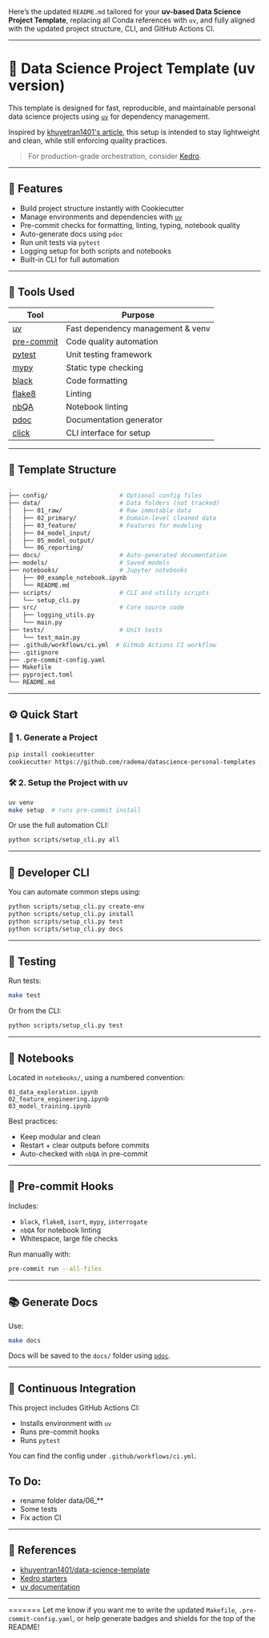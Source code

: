 Here’s the updated `README.md` tailored for your **uv-based Data Science Project Template**, replacing all Conda references with `uv`, and fully aligned with the updated project structure, CLI, and GitHub Actions CI.

---

# 🧠 Data Science Project Template (uv version)

This template is designed for fast, reproducible, and maintainable personal data science projects using [`uv`](https://github.com/astral-sh/uv) for dependency management.

Inspired by [khuyetran1401's article](https://towardsdatascience.com/how-to-structure-an-ml-project-for-reproducibility-and-maintainability-54d5e53b4c82?sk=c3d05ae5b8ccc95822618d0dacfad8a4), this setup is intended to stay lightweight and clean, while still enforcing quality practices.

> For production-grade orchestration, consider [Kedro](https://docs.kedro.org/en/stable/).

---

## 🚀 Features

- Build project structure instantly with Cookiecutter
- Manage environments and dependencies with [`uv`](https://github.com/astral-sh/uv)
- Pre-commit checks for formatting, linting, typing, notebook quality
- Auto-generate docs using `pdoc`
- Run unit tests via `pytest`
- Logging setup for both scripts and notebooks
- Built-in CLI for full automation

---

## 🧰 Tools Used

| Tool           | Purpose                                                |
|----------------|--------------------------------------------------------|
| [uv](https://github.com/astral-sh/uv) | Fast dependency management & venv |
| [pre-commit](https://pre-commit.com/) | Code quality automation |
| [pytest](https://docs.pytest.org/) | Unit testing framework |
| [mypy](http://mypy-lang.org/) | Static type checking |
| [black](https://black.readthedocs.io/en/stable/) | Code formatting |
| [flake8](http://flake8.pycqa.org/) | Linting |
| [nbQA](https://nbqa.readthedocs.io/) | Notebook linting |
| [pdoc](https://pdoc.dev/) | Documentation generator |
| [click](https://click.palletsprojects.com/) | CLI interface for setup |

---

## 🧱 Template Structure

```bash
.
├── config/                    # Optional config files
├── data/                      # Data folders (not tracked)
│   ├── 01_raw/                # Raw immutable data
│   ├── 02_primary/            # Domain-level cleaned data
│   ├── 03_feature/            # Features for modeling
│   ├── 04_model_input/
│   ├── 05_model_output/
│   └── 06_reporting/
├── docs/                      # Auto-generated documentation
├── models/                    # Saved models
├── notebooks/                 # Jupyter notebooks
│   ├── 00_example_notebook.ipynb
│   └── README.md
├── scripts/                   # CLI and utility scripts
│   └── setup_cli.py
├── src/                       # Core source code
│   ├── logging_utils.py
│   └── main.py
├── tests/                     # Unit tests
│   └── test_main.py
├── .github/workflows/ci.yml  # GitHub Actions CI workflow
├── .gitignore
├── .pre-commit-config.yaml
├── Makefile
├── pyproject.toml
└── README.md
```

---

## ⚙️ Quick Start

### 🧱 1. Generate a Project

```bash
pip install cookiecutter
cookiecutter https://github.com/radema/datascience-personal-templates -c uv-support
```

### 🛠 2. Setup the Project with uv

```bash
uv venv
make setup  # runs pre-commit install
```

Or use the full automation CLI:

```bash
python scripts/setup_cli.py all
```

---

## 🔧 Developer CLI

You can automate common steps using:

```bash
python scripts/setup_cli.py create-env
python scripts/setup_cli.py install
python scripts/setup_cli.py test
python scripts/setup_cli.py docs
```

---

## 🧪 Testing

Run tests:

```bash
make test
```

Or from the CLI:

```bash
python scripts/setup_cli.py test
```

---

## 📓 Notebooks

Located in `notebooks/`, using a numbered convention:

```
01_data_exploration.ipynb
02_feature_engineering.ipynb
03_model_training.ipynb
```

Best practices:
- Keep modular and clean
- Restart + clear outputs before commits
- Auto-checked with `nbQA` in pre-commit

---

## 🧼 Pre-commit Hooks

Includes:
- `black`, `flake8`, `isort`, `mypy`, `interrogate`
- `nbQA` for notebook linting
- Whitespace, large file checks

Run manually with:

```bash
pre-commit run --all-files
```

---

## 📚 Generate Docs

Use:

```bash
make docs
```
Docs will be saved to the `docs/` folder using [`pdoc`](https://pdoc.dev).

---

## 🔁 Continuous Integration

This project includes GitHub Actions CI:
- Installs environment with `uv`
- Runs pre-commit hooks
- Runs `pytest`

You can find the config under `.github/workflows/ci.yml`.

## To Do:
- rename folder data/06_**
- Some tests
- Fix action CI

---

## 📖 References

- [khuyentran1401/data-science-template](https://github.com/khuyentran1401/data-science-template/blob/dvc-poetry/README.md)
- [Kedro starters](https://github.com/kedro-org/kedro-starters)
- [uv documentation](https://github.com/astral-sh/uv)

---
=======
Let me know if you want me to write the updated `Makefile`, `.pre-commit-config.yaml`, or help generate badges and shields for the top of the README!
